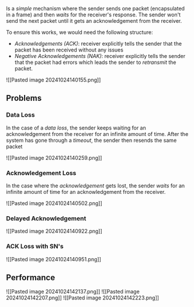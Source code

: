 Is a *simple* mechanism where the sender sends one packet (encapsulated in a frame) and then *waits* for the receiver's response. The sender won't send the next packet until it gets an acknowledgement from the receiver.

To ensure this works, we would need the following structure:
- *Acknowledgements (ACK)*: receiver explicitly tells the sender that the packet has been received without any issues 
- *Negative Acknowledgements (NAK)*: receiver explicitly tells the sender that the packet had errors which leads the sender to *retransmit* the packet. 

![[Pasted image 20241024140155.png]]

## Problems 
### Data Loss 

In the case of a *data loss*, the sender keeps waiting for an acknowledgement from the receiver for an infinite amount of time. After the system has gone through a *timeout*, the sender then resends the same packet 

![[Pasted image 20241024140259.png]]

### Acknowledgement Loss 
In the case where the *acknowledgement* gets lost, the sender *waits* for an infinite amount of time for an acknowledgement from the receiver. 

![[Pasted image 20241024140502.png]]

### Delayed Acknowledgement 
![[Pasted image 20241024140922.png]]

### ACK Loss with SN's 
![[Pasted image 20241024140951.png]]

## Performance 

![[Pasted image 20241024142137.png]]
![[Pasted image 20241024142207.png]]
![[Pasted image 20241024142223.png]]
